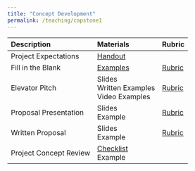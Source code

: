 ```yaml
---
title: "Concept Development"
permalink: /teaching/capstone1
---
```


| Description             | Materials                                        | Rubric                                           |
| :--------------------   | :-----------------------                         | :-----                                           |
| Project Expectations    | [Handout](/files/CET49x/CET497_Expectations.pdf) |                                                  |
| Fill in the Blank       | [Examples](/files/CET49x/CET497_Revelance.pdf)   | [Rubric](/files/CET49xRubricRelevance.pdf)       |
| Elevator Pitch          | Slides <br> Written Examples <br> Video Examples | [Rubric](/files/CET49xRubricElevatorPitch.pdf)   |
| Proposal Presentation   | Slides <br> Example                              | [Rubric](/files/CET49xRubricProposalPresentation.pdf) |
| Written Proposal        | Slides <br> Example                              | [Rubric](/files/CET49xRubricWrittenProposal.pdf) |
| Project Concept Review  | [Checklist](/files/CET49x/PCRForm.pdf) <br> Example |                                               |
